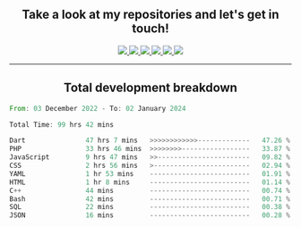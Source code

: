 <h2 align="center">
  Take a look at my repositories and let's get in touch!
</h2>
<p align="center">
  <a href= "">
    <img src="https://img.icons8.com/material-outlined/30/689d6a/facebook.png"/>
  </a>
  <a href= "">
    <img src="https://img.icons8.com/material-outlined/30/689d6a/instagram.png"/>
  </a>
  <a href= "">
    <img src="https://img.icons8.com/material-outlined/30/689d6a/linkedin.png"/>
  </a>
  <a href= "">
    <img src="https://img.icons8.com/material-outlined/30/689d6a/twitter.png"/>
  </a>
  <a href= "">
    <img src="https://img.icons8.com/material-outlined/30/689d6a/geography.png"/>
  </a>
  <a href="">
    <img src="https://img.icons8.com/material-outlined/30/689d6a/email.png"/>
  </a>
</p>

---

<h2 align="center">Total development breakdown</h2>

<p align="center">
<!--START_SECTION:waka-->

```rust
From: 03 December 2022 - To: 02 January 2024

Total Time: 99 hrs 42 mins

Dart               47 hrs 7 mins   >>>>>>>>>>>>-------------   47.26 %
PHP                33 hrs 46 mins  >>>>>>>>-----------------   33.87 %
JavaScript         9 hrs 47 mins   >>-----------------------   09.82 %
CSS                2 hrs 56 mins   >------------------------   02.94 %
YAML               1 hr 53 mins    -------------------------   01.91 %
HTML               1 hr 8 mins     -------------------------   01.14 %
C++                44 mins         -------------------------   00.74 %
Bash               42 mins         -------------------------   00.71 %
SQL                22 mins         -------------------------   00.38 %
JSON               16 mins         -------------------------   00.28 %
```

<!--END_SECTION:waka-->
</p>
